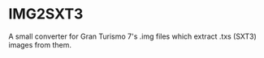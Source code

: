 # IMG2SXT3
A small converter for Gran Turismo 7's .img files which extract .txs (SXT3) images from them.

